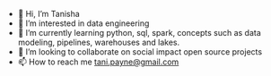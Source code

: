 - 👋 Hi, I’m Tanisha
- 👀 I’m interested in data engineering
- 🌱 I’m currently learning python, sql, spark, concepts such as data modeling, pipelines, warehouses and lakes.
- 💞️ I’m looking to collaborate on social impact open source projects 
- 📫 How to reach me tani.payne@gmail.com

<!---
tanisaur/tanisaur is a ✨ special ✨ repository because its `README.md` (this file) appears on your GitHub profile.
You can click the Preview link to take a look at your changes.
--->
